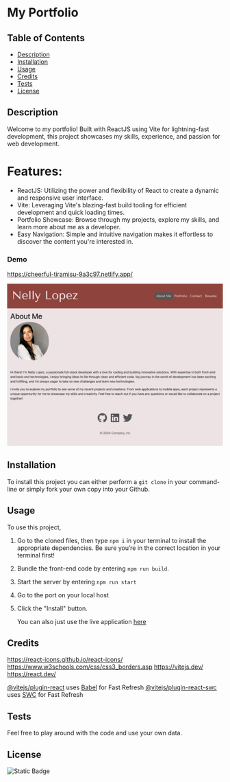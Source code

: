 # My Portfolio

## Table of Contents

- [Description](#description)
- [Installation](#installation)
- [Usage](#usage)
- [Credits](#credits)
- [Tests](#tests)
- [License](#license)

## Description

Welcome to my portfolio! Built with ReactJS using Vite for lightning-fast development, this project showcases my skills, experience, and passion for web development.

# Features:

- ReactJS: Utilizing the power and flexibility of React to create a dynamic and responsive user interface.
- Vite: Leveraging Vite's blazing-fast build tooling for efficient development and quick loading times.
- Portfolio Showcase: Browse through my projects, explore my skills, and learn more about me as a developer.
- Easy Navigation: Simple and intuitive navigation makes it effortless to discover the content you're interested in.

### Demo

https://cheerful-tiramisu-9a3c97.netlify.app/

![alt text](./public/images/cheerful-tiramisu-9a3c97.netlify.app_.png)

## Installation

To install this project you can either perform a `git clone` in your command-line or simply fork your own copy into your Github.

## Usage

To use this project,

1.  Go to the cloned files, then type `npm i` in your terminal to install the appropriate dependencies. Be sure you’re in the correct location in your terminal first!
2.  Bundle the front-end code by entering `npm run build`.
3.  Start the server by entering `npm run start`
4.  Go to the port on your local host
5.  Click the "Install" button.

    You can also just use the live application [here](https://cheerful-tiramisu-9a3c97.netlify.app/)

## Credits

https://react-icons.github.io/react-icons/
https://www.w3schools.com/css/css3_borders.asp
https://vitejs.dev/
https://react.dev/

[@vitejs/plugin-react](https://github.com/vitejs/vite-plugin-react/blob/main/packages/plugin-react/README.md) uses [Babel](https://babeljs.io/) for Fast Refresh
[@vitejs/plugin-react-swc](https://github.com/vitejs/vite-plugin-react-swc) uses [SWC](https://swc.rs/) for Fast Refresh

## Tests

Feel free to play around with the code and use your own data.

## License

![Static Badge](https://img.shields.io/badge/MIT-blue)
